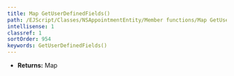 ```yaml
---
title: Map GetUserDefinedFields()
path: /EJScript/Classes/NSAppointmentEntity/Member functions/Map GetUserDefinedFields()
intellisense: 1
classref: 1
sortOrder: 954
keywords: GetUserDefinedFields()
---
```



* **Returns:** Map


